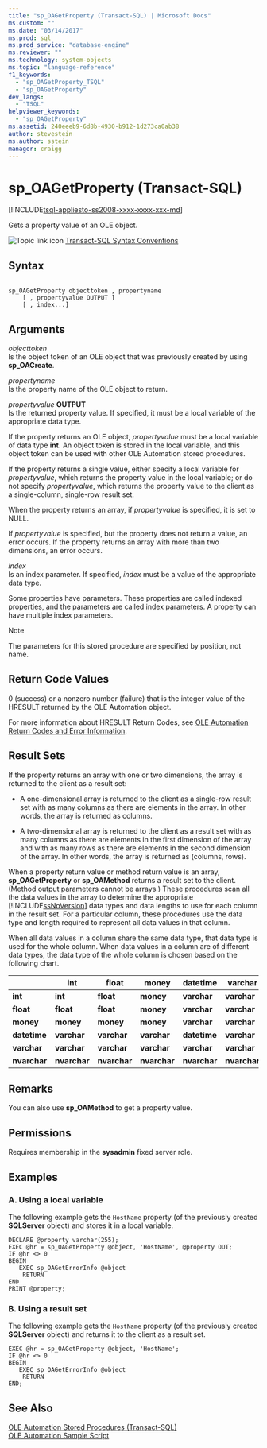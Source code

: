 ```yaml
---
title: "sp_OAGetProperty (Transact-SQL) | Microsoft Docs"
ms.custom: ""
ms.date: "03/14/2017"
ms.prod: sql
ms.prod_service: "database-engine"
ms.reviewer: ""
ms.technology: system-objects
ms.topic: "language-reference"
f1_keywords: 
  - "sp_OAGetProperty_TSQL"
  - "sp_OAGetProperty"
dev_langs: 
  - "TSQL"
helpviewer_keywords: 
  - "sp_OAGetProperty"
ms.assetid: 240eeeb9-6d8b-4930-b912-1d273ca0ab38
author: stevestein
ms.author: sstein
manager: craigg
---
```

# sp_OAGetProperty (Transact-SQL)
[!INCLUDE[tsql-appliesto-ss2008-xxxx-xxxx-xxx-md](../../includes/tsql-appliesto-ss2008-xxxx-xxxx-xxx-md.md)]

  Gets a property value of an OLE object.  
  
 ![Topic link icon](../../database-engine/configure-windows/media/topic-link.gif "Topic link icon") [Transact-SQL Syntax Conventions](../../t-sql/language-elements/transact-sql-syntax-conventions-transact-sql.md)  
  
## Syntax  
  
```  
  
sp_OAGetProperty objecttoken , propertyname   
    [ , propertyvalue OUTPUT ]  
    [ , index...]   
```  
  
## Arguments  
 *objecttoken*  
 Is the object token of an OLE object that was previously created by using **sp_OACreate**.  
  
 *propertyname*  
 Is the property name of the OLE object to return.  
  
 *propertyvalue* **OUTPUT**  
 Is the returned property value. If specified, it must be a local variable of the appropriate data type.  
  
 If the property returns an OLE object, *propertyvalue* must be a local variable of data type **int**. An object token is stored in the local variable, and this object token can be used with other OLE Automation stored procedures.  
  
 If the property returns a single value, either specify a local variable for *propertyvalue*, which returns the property value in the local variable; or do not specify *propertyvalue*, which returns the property value to the client as a single-column, single-row result set.  
  
 When the property returns an array, if *propertyvalue* is specified, it is set to NULL.  
  
 If *propertyvalue* is specified, but the property does not return a value, an error occurs. If the property returns an array with more than two dimensions, an error occurs.  
  
 *index*  
 Is an index parameter. If specified, *index* must be a value of the appropriate data type.  
  
 Some properties have parameters. These properties are called indexed properties, and the parameters are called index parameters. A property can have multiple index parameters.  
  
> [!NOTE]  
>  The parameters for this stored procedure are specified by position, not name.  
  
## Return Code Values  
 0 (success) or a nonzero number (failure) that is the integer value of the HRESULT returned by the OLE Automation object.  
  
 For more information about HRESULT Return Codes, see [OLE Automation Return Codes and Error Information](../../relational-databases/stored-procedures/ole-automation-return-codes-and-error-information.md).  
  
## Result Sets  
 If the property returns an array with one or two dimensions, the array is returned to the client as a result set:  
  
-   A one-dimensional array is returned to the client as a single-row result set with as many columns as there are elements in the array. In other words, the array is returned as columns.  
  
-   A two-dimensional array is returned to the client as a result set with as many columns as there are elements in the first dimension of the array and with as many rows as there are elements in the second dimension of the array. In other words, the array is returned as (columns, rows).  
  
 When a property return value or method return value is an array, **sp_OAGetProperty** or **sp_OAMethod** returns a result set to the client. (Method output parameters cannot be arrays.) These procedures scan all the data values in the array to determine the appropriate [!INCLUDE[ssNoVersion](../../includes/ssnoversion-md.md)] data types and data lengths to use for each column in the result set. For a particular column, these procedures use the data type and length required to represent all data values in that column.  
  
 When all data values in a column share the same data type, that data type is used for the whole column. When data values in a column are of different data types, the data type of the whole column is chosen based on the following chart.  
  
||int|float|money|datetime|varchar|nvarchar|  
|------|---------|-----------|-----------|--------------|-------------|--------------|  
|**int**|**int**|**float**|**money**|**varchar**|**varchar**|**nvarchar**|  
|**float**|**float**|**float**|**money**|**varchar**|**varchar**|**nvarchar**|  
|**money**|**money**|**money**|**money**|**varchar**|**varchar**|**nvarchar**|  
|**datetime**|**varchar**|**varchar**|**varchar**|**datetime**|**varchar**|**nvarchar**|  
|**varchar**|**varchar**|**varchar**|**varchar**|**varchar**|**varchar**|**nvarchar**|  
|**nvarchar**|**nvarchar**|**nvarchar**|**nvarchar**|**nvarchar**|**nvarchar**|**nvarchar**|  
  
## Remarks  
 You can also use **sp_OAMethod** to get a property value.  
  
## Permissions  
 Requires membership in the **sysadmin** fixed server role.  
  
## Examples  
  
### A. Using a local variable  
 The following example gets the `HostName` property (of the previously created **SQLServer** object) and stores it in a local variable.  
  
```  
DECLARE @property varchar(255);  
EXEC @hr = sp_OAGetProperty @object, 'HostName', @property OUT;  
IF @hr <> 0  
BEGIN  
   EXEC sp_OAGetErrorInfo @object  
    RETURN  
END  
PRINT @property;  
```  
  
### B. Using a result set  
 The following example gets the `HostName` property (of the previously created **SQLServer** object) and returns it to the client as a result set.  
  
```  
EXEC @hr = sp_OAGetProperty @object, 'HostName';  
IF @hr <> 0  
BEGIN  
   EXEC sp_OAGetErrorInfo @object  
    RETURN  
END;  
```  
  
## See Also  
 [OLE Automation Stored Procedures &#40;Transact-SQL&#41;](../../relational-databases/system-stored-procedures/ole-automation-stored-procedures-transact-sql.md)   
 [OLE Automation Sample Script](../../relational-databases/stored-procedures/ole-automation-sample-script.md)  
  
  
